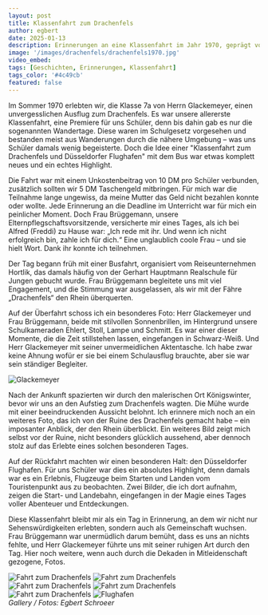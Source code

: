 ```yaml
---
layout: post
title: Klassenfahrt zum Drachenfels
author: egbert
date: 2025-01-13
description: Erinnerungen an eine Klassenfahrt im Jahr 1970, geprägt von Rheinromantik, alten Ruinen und den Abenteuern eines warmen Sommertages.
image: '/images/drachenfels/drachenfels1970.jpg'
video_embed: 
tags: [Geschichten, Erinnerungen, Klassenfahrt]
tags_color: '#4c49cb'
featured: false
---
```


Im Sommer 1970 erlebten wir, die Klasse 7a von Herrn Glackemeyer, einen unvergesslichen Ausflug zum Drachenfels. Es war unsere allererste Klassenfahrt, eine Premiere für uns Schüler, denn bis dahin gab es nur die sogenannten Wandertage. Diese waren im Schulgesetz vorgesehen und bestanden meist aus Wanderungen durch die nähere Umgebung – was uns Schüler damals wenig begeisterte. Doch die Idee einer "Klassenfahrt zum Drachenfels und Düsseldorfer Flughafen" mit dem Bus war etwas komplett neues und ein echtes Highlight.

Die Fahrt war mit einem Unkostenbeitrag von 10 DM pro Schüler verbunden, zusätzlich sollten wir 5 DM Taschengeld mitbringen. Für mich war die Teilnahme lange ungewiss, da meine Mutter das Geld nicht bezahlen konnte oder wollte. Jede Erinnerung an die Deadline im Unterricht war für mich ein peinlicher Moment. Doch Frau Brüggemann, unsere Elternpflegschaftsvorsitzende, versicherte mir eines Tages, als ich bei Alfred (Freddi) zu Hause war: „Ich rede mit ihr. Und wenn ich nicht erfolgreich bin, zahle ich für dich.“ Eine unglaublich coole Frau – und sie hielt Wort. Dank ihr konnte ich teilnehmen.

Der Tag begann früh mit einer Busfahrt, organisiert vom Reiseunternehmen Hortlik, das damals häufig von der Gerhart Hauptmann Realschule für Jungen gebucht wurde. Frau Brüggemann begleitete uns mit viel Engagement, und die Stimmung war ausgelassen, als wir mit der Fähre „Drachenfels“ den Rhein überquerten.

Auf der Überfahrt schoss ich ein besonderes Foto: Herr Glackemeyer und Frau Brüggemann, beide mit stilvollen Sonnenbrillen, im Hintergrund unsere Schulkameraden Ehlert, Stoll, Lampe und Schmitt. Es war einer dieser Momente, die die Zeit stillstehen lassen, eingefangen in Schwarz-Weiß.
Und Herr Glackemeyer mit seiner unvermeidlichen Aktentasche. Ich habe zwar keine Ahnung wofür er sie bei einem Schulausflug brauchte, aber sie war sein ständiger Begleiter.


<img src="/images/drachenfels/IMG_148.JPG" loading="lazy" alt="Glackemeyer">

Nach der Ankunft spazierten wir durch den malerischen Ort Königswinter, bevor wir uns an den Aufstieg zum Drachenfels wagten. Die Mühe wurde mit einer beeindruckenden Aussicht belohnt. Ich erinnere mich noch an ein weiteres Foto, das ich von der Ruine des Drachenfels gemacht habe – ein imposanter Anblick, der den Rhein überblickt. Ein weiteres Bild zeigt mich selbst vor der Ruine, nicht besonders glücklich aussehend, aber dennoch stolz auf das Erlebte eines solchen besonderen Tages.

Auf der Rückfahrt machten wir einen besonderen Halt: den Düsseldorfer Flughafen. Für uns Schüler war dies ein absolutes Highlight, denn damals war es ein Erlebnis, Flugzeuge beim Starten und Landen vom Touristenpunkt aus zu beobachten. Zwei Bilder, die ich dort aufnahm, zeigen die Start- und Landebahn, eingefangen in der Magie eines Tages voller Abenteuer und Entdeckungen.

Diese Klassenfahrt bleibt mir als ein Tag in Erinnerung, an dem wir nicht nur Sehenswürdigkeiten erlebten, sondern auch als Gemeinschaft wuchsen. Frau Brüggemann war unermüdlich darum bemüht, dass es uns an nichts fehlte, und Herr Glackemeyer führte uns mit seiner ruhigen Art durch den Tag. Hier noch weitere, wenn auch durch die Dekaden in Mitleidenschaft gezogene, Fotos.

<div class="gallery-box">
  <div class="gallery gallery--post">
    <img src="/images/drachenfels/IMG_148.JPG" loading="lazy" alt="Fahrt zum Drachenfels">
    <img src="/images/drachenfels/IMG_1486.JPG" loading="lazy" alt="Fahrt zum Drachenfels">
    <img src="/images/drachenfels/IMG_1487.JPG" loading="lazy" alt="Fahrt zum Drachenfels">
    <img src="/images/drachenfels/IMG_1488.JPG" loading="lazy" alt="Fahrt zum Drachenfels">
    <img src="/images/drachenfels/IMG_1489.JPG" loading="lazy" alt="Fahrt zum Drachenfels">
    <img src="/images/drachenfels/IMG_1490.JPG" loading="lazy" alt="Flughafen">    
  </div>
  <em>Gallery / <a target="_blank">Fotos: Egbert Schroeer</a></em>
</div>
